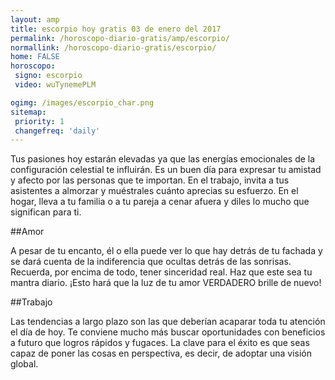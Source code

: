 ```yaml
---
layout: amp
title: escorpio hoy gratis 03 de enero del 2017 
permalink: /horoscopo-diario-gratis/amp/escorpio/
normallink: /horoscopo-diario-gratis/escorpio/
home: FALSE
horoscopo:
 signo: escorpio
 video: wuTynemePLM

ogimg: /images/escorpio_char.png
sitemap:
 priority: 1
 changefreq: 'daily'
---
```



Tus pasiones hoy estarán elevadas ya que las energías emocionales de la configuración celestial te influirán. Es un buen día para expresar tu amistad y afecto por las personas que te importan. En el trabajo, invita a tus asistentes a almorzar y muéstrales cuánto aprecias su esfuerzo. En el hogar, lleva a tu familia o a tu pareja a cenar afuera y diles lo mucho que significan para ti.

##Amor

A pesar de tu encanto, él o ella puede ver lo que hay detrás de tu fachada y se dará cuenta de la indiferencia que ocultas detrás de las sonrisas. Recuerda, por encima de todo, tener sinceridad real. Haz que este sea tu mantra diario. ¡Esto hará que la luz de tu amor VERDADERO brille de nuevo!

##Trabajo

Las tendencias a largo plazo son las que deberían acaparar toda tu atención el día de hoy. Te conviene mucho más buscar oportunidades con beneficios a futuro que logros rápidos y fugaces. La clave para el éxito es que seas capaz de poner las cosas en perspectiva, es decir, de adoptar una visión global.